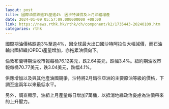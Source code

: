 ```yaml
---
layout: post
title: 國際油價跌逾3%至逾4%　因沙特減價及上月油組增產
date: 2024-01-09 05:57:09.000000000 +08:00
link: https://news.rthk.hk/rthk/ch/component/k2/1735443-20240109.htm
categories: rthk
---
```


國際期油價格跌逾3%至逾4%，因全球最大出口國沙特阿拉伯大幅減價，而石油輸出國組織(OPEC)產量增加，亦拖累油價向下。

倫敦布蘭特期油收市報每桶76.12美元，跌2.64美元，跌幅3.4%。紐約期油收市報每桶70.77美元，跌3.04美元，跌幅4.1%。

供應增加以及與其他產油國競爭，沙特將2月銷往亞洲的主要原油等級的價格，下調至逾兩年以來最低水平。

另外，調查顯示，油組上月產量每日增加7萬桶，以抵消地緣政治憂慮為油價帶來的上升壓力。
